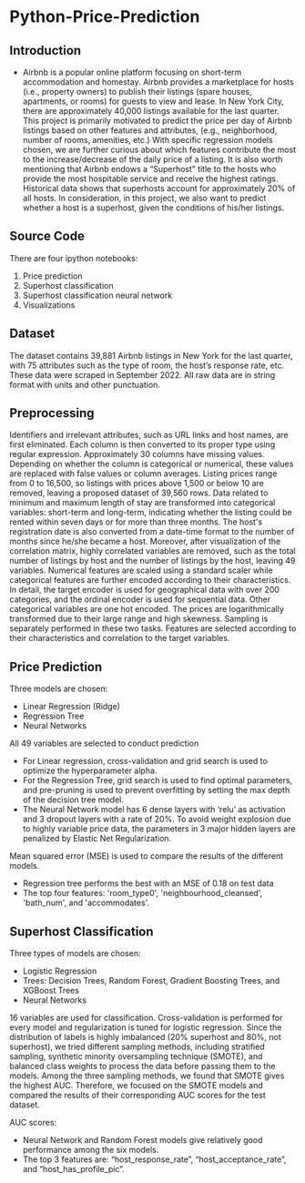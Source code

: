 # Python-Price-Prediction

## Introduction
- Airbnb is a popular online platform focusing on short-term accommodation and homestay. Airbnb provides a marketplace for hosts (i.e., property owners) to publish their listings (spare houses, apartments, or rooms) for guests to view and lease. In New York City, there are approximately 40,000 listings available for the last quarter. This project is primarily motivated to predict the price per day of Airbnb listings based on other features and attributes, (e.g., neighborhood, number of rooms, amenities, etc.) With specific regression models chosen, we are further curious about which features contribute the most to the increase/decrease of the daily price of a listing. It is also worth mentioning that Airbnb endows a “Superhost” title to the hosts who provide the most hospitable service and receive the highest ratings. Historical data shows that superhosts account for approximately 20% of all hosts. In consideration, in this project, we also want to predict whether a host is a superhost, given the conditions of his/her listings.
  
## Source Code 
There are four ipython notebooks: 
1. Price prediction
2. Superhost classification
3. Superhost classification neural network
4. Visualizations

## Dataset
The dataset contains 39,881 Airbnb listings in New York for the last quarter, with 75 attributes such as the type of room,  the host’s response rate, etc. These data were scraped in September 2022. All raw data are in string format with units and other punctuation.

## Preprocessing
Identifiers and irrelevant attributes, such as URL links and host names, are first eliminated. Each column is then converted to its proper type using regular expression. Approximately 30 columns have missing values. Depending on whether the column is categorical or numerical, these values are replaced with false values or column averages. Listing prices range from 0 to 16,500, so listings with prices above 1,500 or below 10 are removed, leaving a proposed dataset of 39,560 rows. Data related to minimum and maximum length of stay are transformed into categorical variables: short-term and long-term, indicating whether the listing could be rented within seven days or for more than three months. The host's registration date is also converted from a date-time format to the number of months since he/she became a host. Moreover, after visualization of the correlation matrix, highly correlated variables are removed, such as the total number of listings by host and the number of listings by the host, leaving 49 variables. Numerical features are scaled using a standard scaler while categorical features are further encoded according to their characteristics. In detail, the target encoder is used for geographical data with over 200 categories, and the ordinal encoder is used for sequential data. Other categorical variables are one hot encoded. The prices are logarithmically transformed due to their large range and high skewness. Sampling is separately performed in these two tasks. Features are selected according to their characteristics and correlation to the target variables.

## Price Prediction 
Three models are chosen: 
- Linear Regression (Ridge)
- Regression Tree
- Neural Networks

All 49 variables are selected to conduct prediction
- For Linear regression, cross-validation and grid search is used to optimize the hyperparameter alpha.
- For the Regression Tree, grid search is used to find optimal parameters, and pre-pruning is used to prevent overfitting by setting the max depth of the decision tree model.
- The Neural Network model has 6 dense layers with ‘relu’ as activation and 3 dropout layers with a rate of 20%. To avoid weight explosion due to highly variable price data, the parameters in 3 major hidden layers are penalized by Elastic Net Regularization.

Mean squared error (MSE) is used to compare the results of the different models. 
- Regression tree performs the best with an MSE of 0.18 on test data
- The top four features: 'room_type0', 'neighbourhood_cleansed', 'bath_num', and 'accommodates'. 

## Superhost Classification 
Three types of models are chosen:
- Logistic Regression
- Trees: Decision Trees, Random Forest, Gradient Boosting Trees, and XGBoost Trees 
- Neural Networks

16 variables are used for classification. Cross-validation is performed for every model and regularization is tuned for logistic regression. Since the distribution of labels is highly imbalanced (20% superhost and 80%, not superhost), we tried different sampling methods, including stratified sampling, synthetic minority oversampling technique (SMOTE), and balanced class weights to process the data before passing them to the models. Among the three sampling methods, we found that SMOTE gives the highest AUC. Therefore, we focused on the SMOTE models and compared the results of their corresponding AUC scores for the test dataset. 

AUC scores: 
- Neural Network and Random Forest models give relatively good performance among the six models.
- The top 3 features are: “host_response_rate”, “host_acceptance_rate”, and “host_has_profile_pic”.
